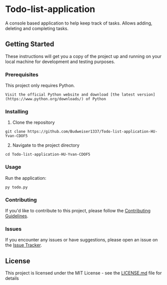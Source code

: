 # Todo-list-application
A console based application to help keep track of tasks. Allows adding, deleting and completing tasks.

## Getting Started

These instructions will get you a copy of the project up and running on your local machine for development and testing purposes.

### Prerequisites

This project only requires Python.

```
Visit the official Python website and download [the latest version](https://www.python.org/downloads/) of Python 
```

### Installing

1. Clone the repository

```
git clone https://github.com/Budweiser1337/Todo-list-application-HU-Yvan-CDOF5
```

2. Navigate to the project directory

```
cd Todo-list-application-HU-Yvan-CDOF5
```

### Usage

Run the application: 
```
py todo.py
```

### Contributing

If you'd like to contribute to this project, please follow the [Contributing Guidelines](CONTRIBUTING.md).

### Issues

If you encounter any issues or have suggestions, please open an issue on the [Issue Tracker](https://github.com/Budweiser1337/Todo-list-application-HU-Yvan-CDOF5/issues).

## License

This project is licensed under the MIT License - see the [LICENSE.md](LICENSE.md) file for details

